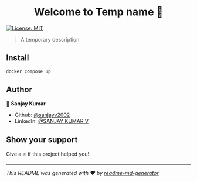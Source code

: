 <h1 align="center">Welcome to Temp name 👋</h1>
<p>
  <a href="#" target="_blank">
    <img alt="License: MIT" src="https://img.shields.io/badge/License-MIT-yellow.svg" />
  </a>
</p>

> A temporary description

## Install

```sh
docker compose up
```

## Author

👤 **Sanjay Kumar**

* Github: [@sanjayv2002](https://github.com/sanjayv2002)
* LinkedIn: [@SANJAY KUMAR V](https://www.linkedin.com/in/sanjay-kumar-v-474316205/)

## Show your support

Give a ⭐️ if this project helped you!

***
_This README was generated with ❤️ by [readme-md-generator](https://github.com/kefranabg/readme-md-generator)_
